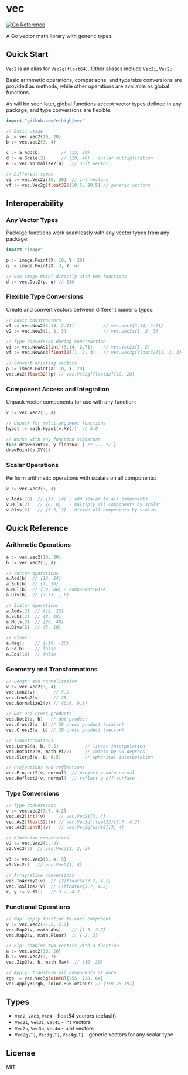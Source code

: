 # vec

[![Go Reference](https://pkg.go.dev/badge/github.com/eihigh/vec.svg)](https://pkg.go.dev/github.com/eihigh/vec)

A Go vector math library with generic types.

## Quick Start

`Vec2` is an alias for `Vec2g[float64]`. Other aliases include `Vec2i`, `Vec2u`.

Basic arithmetic operations, comparisons, and type/size conversions are provided as methods, while other operations are available as global functions.

As will be seen later, global functions accept vector types defined in any package, and type conversions are flexible.

```go
import "github.com/eihigh/vec"

// Basic usage
a := vec.Vec2{10, 20}
b := vec.Vec2{3, 4}

c := a.Add(b)        // {13, 24}
d := a.Scale(2)      // {20, 40} - scalar multiplication
e := vec.Normalize2(a)   // unit vector

// Different types
vi := vec.Vec2i{10, 20}  // int vectors
vf := vec.Vec2g[float32]{10.5, 20.5} // generic vectors
```

## Interoperability

### Any Vector Types

Package functions work seamlessly with any vector types from any package:

```go
import "image"

p := image.Point{X: 10, Y: 20}
q := image.Point{X: 3, Y: 4}

// Use image.Point directly with vec functions
d := vec.Dot2(p, q) // 110
```

### Flexible Type Conversions

Create and convert vectors between different numeric types:

```go
// Basic constructors
v1 := vec.New2(3.14, 2.71)           // vec.Vec2{3.14, 2.71}
v2 := vec.New3(1, 2, 3)              // vec.Vec3i{1, 2, 3}

// Type conversion during construction
vi := vec.NewAs2[int](3.14, 2.71)    // vec.Vec2i{3, 2}
vf := vec.NewAs3[float32](1, 2, 3)   // vec.Vec3g[float32]{1, 2, 3}

// Convert existing vectors
p := image.Point{X: 10, Y: 20}
vec.As2[float32](p) // vec.Vec2g[float32]{10, 20}
```

### Component Access and Integration

Unpack vector components for use with any function:

```go
v := vec.Vec2{3, 4}

// Unpack for multi-argument functions
hypot := math.Hypot(v.XY())  // 5.0

// Works with any function signature
func drawPoint(x, y float64) { /* ... */ }
drawPoint(v.XY())
```

### Scalar Operations

Perform arithmetic operations with scalars on all components:

```go
v := vec.Vec2{3, 4}

v.Adds(10)  // {13, 14} - add scalar to all components
v.Muls(2)   // {6, 8}   - multiply all components by scalar
v.Divs(2)   // {1.5, 2} - divide all components by scalar
```

## Quick Reference

### Arithmetic Operations

```go
a := vec.Vec2{10, 20}
b := vec.Vec2{3, 4}

// Vector operations
a.Add(b)  // {13, 24}
a.Sub(b)  // {7, 16}
a.Mul(b)  // {30, 80} - component-wise
a.Div(b)  // {3.33.., 5}

// Scalar operations
a.Adds(2)  // {12, 22}
a.Subs(2)  // {8, 18}
a.Muls(2)  // {20, 40}
a.Divs(2)  // {5, 10}

// Other
a.Neg()    // {-10, -20}
a.Eq(b)    // false
a.Eqs(10)  // false
```

### Geometry and Transformations

```go
// Length and normalization
v := vec.Vec2{3, 4}
vec.Len2(v)       // 5.0
vec.LenSq2(v)     // 25
vec.Normalize2(v) // {0.6, 0.8}

// Dot and cross products
vec.Dot2(a, b)   // dot product
vec.Cross2(a, b) // 2D cross product (scalar)
vec.Cross3(a, b) // 3D cross product (vector)

// Transformations
vec.Lerp2(a, b, 0.5)          // linear interpolation
vec.Rotate2(v, math.Pi/2)     // rotate by 90 degrees
vec.Slerp3(a, b, 0.5)         // spherical interpolation

// Projections and reflections
vec.Project2(v, normal)  // project v onto normal
vec.Reflect2(v, normal)  // reflect v off surface
```

### Type Conversions

```go
// Type conversions
v := vec.Vec2{3.7, 4.2}
vec.As2[int](v)     // vec.Vec2i{3, 4}
vec.As2[float32](v) // vec.Vec2g[float32]{3.7, 4.2}
vec.As2[uint8](v)   // vec.Vec2g[uint8]{3, 4}

// Dimension conversions
v2 := vec.Vec2{1, 2}
v2.Vec3(3)  // vec.Vec3{1, 2, 3}

v3 := vec.Vec3{3, 4, 5}
v3.Vec2()   // vec.Vec2{3, 4}

// Array/slice conversions
vec.ToArray2(v)  // [2]float64{3.7, 4.2}
vec.ToSlice2(v)  // []float64{3.7, 4.2}
x, y := v.XY()   // 3.7, 4.2
```

### Functional Operations

```go
// Map: apply function to each component
v := vec.Vec2{-1.5, 2.7}
vec.Map2(v, math.Abs)    // {1.5, 2.7}
vec.Map2(v, math.Floor)  // {-2, 2}

// Zip: combine two vectors with a function
a := vec.Vec2{10, 20}
b := vec.Vec2{3, 7}
vec.Zip2(a, b, math.Max)  // {10, 20}

// Apply: transform all components at once
rgb := vec.Vec3g[uint8]{255, 128, 64}
vec.Apply3(rgb, color.RGBToYCbCr) // {159 75 197}
```

## Types

- `Vec2`, `Vec3`, `Vec4` - float64 vectors (default)
- `Vec2i`, `Vec3i`, `Vec4i` - int vectors
- `Vec2u`, `Vec3u`, `Vec4u` - uint vectors
- `Vec2g[T]`, `Vec3g[T]`, `Vec4g[T]` - generic vectors for any scalar type

## License

MIT
